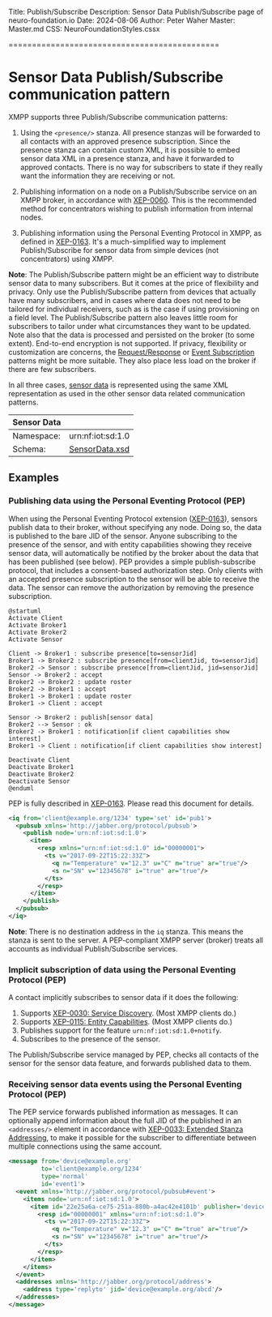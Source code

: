 ﻿Title: Publish/Subscribe
Description: Sensor Data Publish/Subscribe page of neuro-foundation.io
Date: 2024-08-06
Author: Peter Waher
Master: Master.md
CSS: NeuroFoundationStyles.cssx

=============================================

Sensor Data Publish/Subscribe communication pattern
========================================================

XMPP supports three Publish/Subscribe communication patterns:

1.  Using the `<presence/>` stanza. All presence stanzas will be forwarded to all contacts with an approved presence subscription. Since the presence stanza
    can contain custom XML, it is possible to embed sensor data XML in a presence stanza, and have it forwarded to approved contacts. There is no way for
	subscribers to state if they really want the information they are receiving or not.

2.  Publishing information on a node on a Publish/Subscribe service on an XMPP broker, in accordance with [XEP-0060](https://xmpp.org/extensions/xep-0060.html).
    This is the recommended method for concentrators wishing to publish information from internal nodes.

3.  Publishing information using the Personal Eventing Protocol in XMPP, as defined in [XEP-0163](https://xmpp.org/extensions/xep-0163.html). It's a much-simplified
    way to implement Publish/Subscribe for sensor data from simple devices (not concentrators) using XMPP.

**Note**: The Publish/Subscribe pattern might be an efficient way to distribute sensor data to many subscribers. But it comes at the price of flexibility and
privacy. Only use the Publish/Subscribe pattern from devices that actually have many subscribers, and in cases where data does not need to be tailored for
individual receivers, such as is the case if using provisioning on a field level. The Publish/Subscribe pattern also leaves little room for subscribers to tailor
under what circumstances they want to be updated. Note also that the data is processed and persisted on the broker (to some extent). End-to-end encryption is
not supported. If privacy, flexibility or customization are concerns, the [Request/Response](SensoDataRequestResponse.md) or
[Event Subscription](SensorDataEventSubscription.md) patterns might be more suitable. They also place less load on the broker if there are few subscribers.

In all three cases, [sensor data](SensorData.md) is represented using the same XML representation as used in the other sensor data related 
communication patterns.

| Sensor Data                                           ||
| ------------|------------------------------------------|
| Namespace:  | urn:nf:iot:sd:1.0                        |
| Schema:     | [SensorData.xsd](Schemas/SensorData.xsd) |

Examples
-----------------

### Publishing data using the Personal Eventing Protocol (PEP)

When using the Personal Eventing Protocol extension ([XEP-0163](https://xmpp.org/extensions/xep-0163.html)), sensors publish data to their broker,
without specifying any node. Doing so, the data is published to the bare JID of the sensor. Anyone subscribing to the presence of the sensor, and
with entity capabilities showing they receive sensor data, will automatically be notified by the broker about the data that has been published (see below). PEP
provides a simple publish-subscribe protocol, that includes a consent-based authorization step. Only clients with an accepted presence subscription to
the sensor will be able to receive the data. The sensor can remove the authorization by removing the presence subscription.

```uml:Publish/Subscribe with PEP
@startuml
Activate Client
Activate Broker1
Activate Broker2
Activate Sensor

Client -> Broker1 : subscribe presence[to=sensorJid]
Broker1 -> Broker2 : subscribe presence[from=clientJid, to=sensorJid]
Broker2 -> Sensor : subscribe presence[from=clientJid, jid=sensorJid]
Sensor -> Broker2 : accept
Broker2 -> Broker2 : update roster
Broker2 -> Broker1 : accept
Broker1 -> Broker1 : update roster
Broker1 -> Client : accept

Sensor -> Broker2 : publish[sensor data]
Broker2 --> Sensor : ok
Broker2 -> Broker1 : notification[if client capabilities show interest]
Broker1 -> Client : notification[if client capabilities show interest]

Deactivate Client
Deactivate Broker1
Deactivate Broker2
Deactivate Sensor
@enduml
```

PEP is fully described in [XEP-0163](https://xmpp.org/extensions/xep-0163.html). Please read this document for details.

```xml
<iq from='client@example.org/1234' type='set' id='pub1'>
  <pubsub xmlns='http://jabber.org/protocol/pubsub'>
    <publish node='urn:nf:iot:sd:1.0'>
      <item>
        <resp xmlns="urn:nf:iot:sd:1.0" id="00000001">
          <ts v="2017-09-22T15:22:33Z">
            <q n="Temperature" v="12.3" u="C" m="true" ar="true"/>
            <s n="SN" v="12345678" i="true" ar="true"/>
          </ts>
        </resp>
      </item>
    </publish>
  </pubsub>
</iq>
```

**Note**: There is no destination address in the `iq` stanza. This means the stanza is sent to the server. A PEP-compliant XMPP server (broker) treats
all accounts as individual Publish/Subscribe services.

### Implicit subscription of data using the Personal Eventing Protocol (PEP)

A contact implicitly subscribes to sensor data if it does the following:

1.  Supports [XEP-0030: Service Discovery](https://xmpp.org/extensions/xep-0030.html). (Most XMPP clients do.)
2.  Supports [XEP-0115: Entity Capabilities](https://xmpp.org/extensions/xep-0115.html). (Most XMPP clients do.)
3.  Publishes support for the feature `urn:nf:iot:sd:1.0+notify`.
4.  Subscribes to the presence of the sensor.

The Publish/Subscribe service managed by PEP, checks all contacts of the sensor for the sensor data feature, and forwards published data to them.

### Receiving sensor data events using the Personal Eventing Protocol (PEP)

The PEP service forwards published information as messages. It can optionally append information about the full JID of the published in an
`<addresses/>` element in accordance with [XEP-0033: Extended Stanza Addressing](https://xmpp.org/extensions/xep-0033.html), to make it possible for 
the subscriber to differentiate between multiple connections using the same account.

```xml
<message from='device@example.org'
         to='client@example.org/1234'
         type='normal'
         id='event1'>
  <event xmlns='http://jabber.org/protocol/pubsub#event'>
    <items node='urn:nf:iot:sd:1.0'>
      <item id='22e25a6a-ce75-251a-880b-a4ac42e4101b' publisher='device@example.org'>
        <resp id="00000001" xmlns="urn:nf:iot:sd:1.0">
          <ts v="2017-09-22T15:22:33Z">
            <q n="Temperature" v="12.3" u="C" m="true" ar="true"/>
            <s n="SN" v="12345678" i="true" ar="true"/>
          </ts>
        </resp>
      </item>
    </items>
  </event>
  <addresses xmlns='http://jabber.org/protocol/address'>
    <address type='replyto' jid='device@example.org/abcd'/>
  </addresses>
</message>
```
